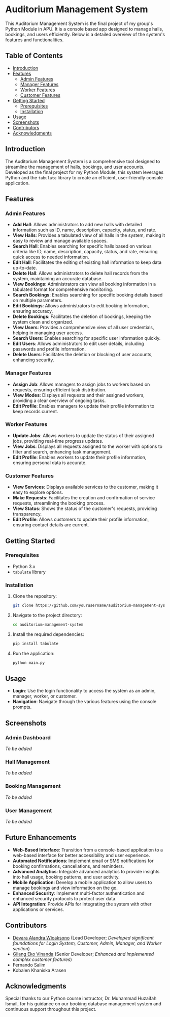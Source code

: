 # Auditorium Management System

This Auditorium Management System is the final project of my group's Python Module in APU. It is a console based app designed to manage halls, bookings, and users efficiently. Below is a detailed overview of the system's features and functionalities.

## Table of Contents

- [Introduction](#introduction)
- [Features](#features)
  - [Admin Features](#admin-features)
  - [Manager Features](#manager-features)
  - [Worker Features](#worker-features)
  - [Customer Features](#customer-features)
- [Getting Started](#getting-started)
  - [Prerequisites](#prerequisites)
  - [Installation](#installation)
- [Usage](#usage)
- [Screenshots](#screenshots)
- [Contributors](#contributors)
- [Acknowledgments](#acknowledgments)

## Introduction

The Auditorium Management System is a comprehensive tool designed to streamline the management of halls, bookings, and user accounts. Developed as the final project for my Python Module, this system leverages Python and the `tabulate` library to create an efficient, user-friendly console application.

## Features

### Admin Features

- **Add Hall**: Allows administrators to add new halls with detailed information such as ID, name, description, capacity, status, and rate.
- **View Halls**: Provides a tabulated view of all halls in the system, making it easy to review and manage available spaces.
- **Search Hall**: Enables searching for specific halls based on various criteria like ID, name, description, capacity, status, and rate, ensuring quick access to needed information.
- **Edit Hall**: Facilitates the editing of existing hall information to keep data up-to-date.
- **Delete Hall**: Allows administrators to delete hall records from the system, maintaining an accurate database.
- **View Bookings**: Administrators can view all booking information in a tabulated format for comprehensive monitoring.
- **Search Bookings**: Enables searching for specific booking details based on multiple parameters.
- **Edit Bookings**: Allows administrators to edit booking information, ensuring accuracy.
- **Delete Bookings**: Facilitates the deletion of bookings, keeping the system clean and organized.
- **View Users**: Provides a comprehensive view of all user credentials, helping in managing user access.
- **Search Users**: Enables searching for specific user information quickly.
- **Edit Users**: Allows administrators to edit user details, including passwords and profile information.
- **Delete Users**: Facilitates the deletion or blocking of user accounts, enhancing security.

### Manager Features

- **Assign Job**: Allows managers to assign jobs to workers based on requests, ensuring efficient task distribution.
- **View Modes**: Displays all requests and their assigned workers, providing a clear overview of ongoing tasks.
- **Edit Profile**: Enables managers to update their profile information to keep records current.

### Worker Features

- **Update Jobs**: Allows workers to update the status of their assigned jobs, providing real-time progress updates.
- **View Jobs**: Displays all requests assigned to the worker with options to filter and search, enhancing task management.
- **Edit Profile**: Enables workers to update their profile information, ensuring personal data is accurate.

### Customer Features

- **View Services**: Displays available services to the customer, making it easy to explore options.
- **Make Requests**: Facilitates the creation and confirmation of service requests, streamlining the booking process.
- **View Status**: Shows the status of the customer's requests, providing transparency.
- **Edit Profile**: Allows customers to update their profile information, ensuring contact details are current.

## Getting Started

### Prerequisites

- Python 3.x
- `tabulate` library

### Installation

1. Clone the repository:

   ```sh
   git clone https://github.com/yourusername/auditorium-management-system.git
   ```

2. Navigate to the project directory:

   ```sh
   cd auditorium-management-system
   ```

3. Install the required dependencies:

   ```sh
   pip install tabulate
   ```

4. Run the application:

   ```sh
   python main.py
   ```

## Usage

- **Login**: Use the login functionality to access the system as an admin, manager, worker, or customer.
- **Navigation**: Navigate through the various features using the console prompts.

## Screenshots

### Admin Dashboard
*To be added*

### Hall Management
*To be added*

### Booking Management
*To be added*

### User Management
*To be added*

## Future Enhancements

- **Web-Based Interface**: Transition from a console-based application to a web-based interface for better accessibility and user experience.
- **Automated Notifications**: Implement email or SMS notifications for booking confirmations, cancellations, and reminders.
- **Advanced Analytics**: Integrate advanced analytics to provide insights into hall usage, booking patterns, and user activity.
- **Mobile Application**: Develop a mobile application to allow users to manage bookings and view information on the go.
- **Enhanced Security**: Implement multi-factor authentication and enhanced security protocols to protect user data.
- **API Integration**: Provide APIs for integrating the system with other applications or services.

## Contributors

- [Devara Alandra Wicaksono](https://github.com/devaraalandra) (Lead Developer; *Developed significant foundations for Login System, Customer, Admin, Manager, and Worker section*)
- [Gilang Eko Vinanda](https://github.com/Gjlang) (Senior Developer; *Enhanced and implemented complex customer features*)
- Fernando Salim
- Kobalen Khaniska Arasen

## Acknowledgments

Special thanks to our Python course instructor, Dr. Muhammad Huzaifah Ismail, for his guidance on our booking database management system and continuous support throughout this project.
